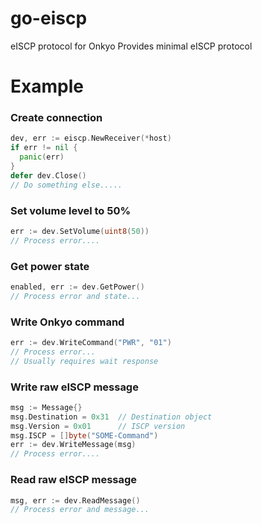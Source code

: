 # go-eiscp
eISCP protocol for Onkyo
Provides minimal eISCP protocol

# Example

### Create connection

```go
dev, err := eiscp.NewReceiver(*host)
if err != nil {
  panic(err)
}
defer dev.Close()
// Do something else.....
```

### Set volume level to 50%

```go
err := dev.SetVolume(uint8(50))
// Process error....
```

### Get power state

```go
enabled, err := dev.GetPower()
// Process error and state...
```

### Write Onkyo command

```go
err := dev.WriteCommand("PWR", "01")
// Process error...
// Usually requires wait response
```

### Write raw eISCP message

```go
msg := Message{}
msg.Destination = 0x31  // Destination object
msg.Version = 0x01      // ISCP version
msg.ISCP = []byte("SOME-Command")
err := dev.WriteMessage(msg)
// Process error....
```

### Read raw eISCP message

```go
msg, err := dev.ReadMessage()
// Process error and message...
```
